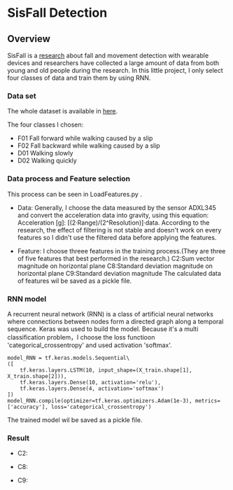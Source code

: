 # SisFall Detection

## Overview

SisFall is a <u>[research](https://www.ncbi.nlm.nih.gov/pmc/articles/PMC5298771/)</u> about fall and movement detection with wearable devices and researchers have collected a large amount of data from  both young and old people during the research. In this little project, I only select four classes of data and train them by using RNN.

### Data set
The whole dataset is available in <u>[here](http://sistemic.udea.edu.co/en/research/projects/english-falls/)</u>.

The four classes I chosen:
- F01	Fall forward while walking caused by a slip	
- F02	Fall backward while walking caused by a slip
- D01	Walking slowly
- D02	Walking quickly

### Data process and Feature selection
This process can be seen in LoadFeatures.py . 
- Data:
Generally, I choose the data measured by the sensor ADXL345 and convert the acceleration data into gravity, using this equation: 
Acceleration [g]: [(2·Range)/(2^Resolution)]·data.
According to the research, the effect of filtering is not stable and doesn't work on every features so I didn't use the filtered data before applying the features.

- Feature:
I choose threee features in the training process.(They are three of five features that best performed in the research.)
C2:Sum vector magnitude on horizontal plane
C8:Standard deviation magnitude on horizontal plane
C9:Standard deviation magnitude
The calculated data of features wil be saved as a pickle file.

### RNN model
A recurrent neural network (RNN) is a class of artificial neural networks where connections between nodes form a directed graph along a temporal sequence. Keras was used to build the model. Because it's a multi classification problem，I choose the loss functioon 'categorical_crossentropy' and used activation 'softmax'.
```
model_RNN = tf.keras.models.Sequential\
([
    tf.keras.layers.LSTM(10, input_shape=(X_train.shape[1], X_train.shape[2])), 
    tf.keras.layers.Dense(10, activation='relu'),
    tf.keras.layers.Dense(4, activation='softmax')
])
model_RNN.compile(optimizer=tf.keras.optimizers.Adam(1e-3), metrics=['accuracy'], loss='categorical_crossentropy')
```
The trained model wil be saved as a pickle file.

### Result
- C2:

- C8:

- C9:





